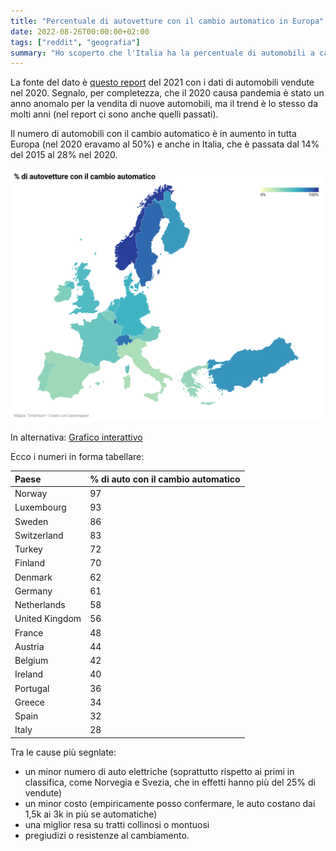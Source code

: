 ```yaml
---
title: "Percentuale di autovetture con il cambio automatico in Europa"
date: 2022-08-26T00:00:00+02:00
tags: ["reddit", "geografia"]
summary: "Ho scoperto che l'Italia ha la percentuale di automobili a cambio manuale più alta d'Europa."
---
```


La fonte del dato è [questo report](https://theicct.org/wp-content/uploads/2021/12/ICCT-EU-Pocketbook-2021-Web-Dec21.pdf) del 2021 con i dati di automobili vendute nel 2020.
Segnalo, per completezza, che il 2020 causa pandemia è stato un anno anomalo per la vendita di nuove automobili, ma il trend è lo stesso da molti anni (nel report ci sono anche quelli passati).

Il numero di automobili con il cambio automatico è in aumento in tutta Europa (nel 2020 eravamo al 50%) e anche in Italia, che è passata dal 14% del 2015 al 28% nel 2020.

![% di autovetture con il cambio automatico in Europa"](/images/autovetture-con-il-cambio-automatico.png)

In alternativa: [Grafico interattivo](https://datawrapper.dwcdn.net/ZUBm4/1/)

Ecco i numeri in forma tabellare:

|Paese|% di auto con il cambio automatico|
|:-|:-|
|Norway|97|
|Luxembourg|93|
|Sweden|86|
|Switzerland|83|
|Turkey|72|
|Finland|70|
|Denmark|62|
|Germany|61|
|Netherlands|58|
|United Kingdom|56|
|France|48|
|Austria|44|
|Belgium|42|
|Ireland|40|
|Portugal|36|
|Greece|34|
|Spain|32|
|Italy|28|

Tra le cause più segnlate:

- un minor numero di auto elettriche (soprattutto rispetto ai primi in classifica, come Norvegia e Svezia, che in effetti hanno più del 25% di vendute)
- un minor costo (empiricamente posso confermare, le auto costano dai 1,5k ai 3k in più se automatiche)
- una miglior resa su tratti collinosi o montuosi
- pregiudizi o resistenze al cambiamento.